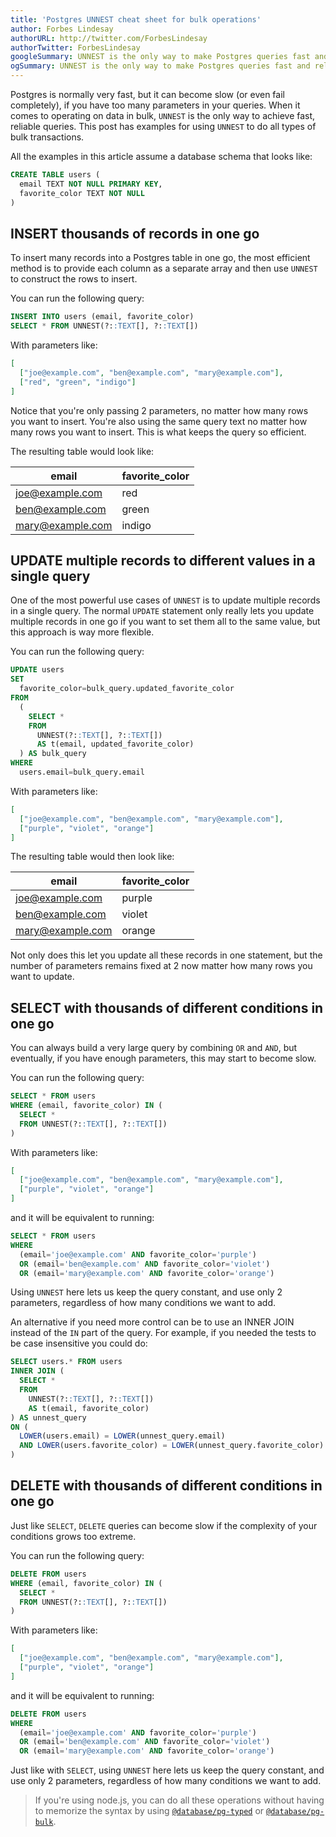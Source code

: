 ```yaml
---
title: 'Postgres UNNEST cheat sheet for bulk operations'
author: Forbes Lindesay
authorURL: http://twitter.com/ForbesLindesay
authorTwitter: ForbesLindesay
googleSummary: UNNEST is the only way to make Postgres queries fast and reliable, if you want to interact thousands of rows at a time.
ogSummary: UNNEST is the only way to make Postgres queries fast and reliable, if you want to interact thousands of rows at a time.
---
```


Postgres is normally very fast, but it can become slow (or even fail completely), if you have too many parameters in your queries. When it comes to operating on data in bulk, `UNNEST` is the only way to achieve fast, reliable queries. This post has examples for using `UNNEST` to do all types of bulk transactions.

<!--truncate-->

All the examples in this article assume a database schema that looks like:

```sql
CREATE TABLE users (
  email TEXT NOT NULL PRIMARY KEY,
  favorite_color TEXT NOT NULL
)
```

## INSERT thousands of records in one go

To insert many records into a Postgres table in one go, the most efficient method is to provide each column as a separate array and then use `UNNEST` to construct the rows to insert.

You can run the following query:

```sql
INSERT INTO users (email, favorite_color)
SELECT * FROM UNNEST(?::TEXT[], ?::TEXT[])
```

With parameters like:

```json
[
  ["joe@example.com", "ben@example.com", "mary@example.com"],
  ["red", "green", "indigo"]
]
```

Notice that you're only passing 2 parameters, no matter how many rows you want to insert. You're also using the same query text no matter how many rows you want to insert. This is what keeps the query so efficient.

The resulting table would look like:

| email            | favorite_color |
| ---------------- | -------------- |
| joe@example.com  | red            |
| ben@example.com  | green          |
| mary@example.com | indigo         |

## UPDATE multiple records to different values in a single query

One of the most powerful use cases of `UNNEST` is to update multiple records in a single query. The normal `UPDATE` statement only really lets you update multiple records in one go if you want to set them all to the same value, but this approach is way more flexible.

You can run the following query:

```sql
UPDATE users
SET
  favorite_color=bulk_query.updated_favorite_color
FROM
  (
    SELECT *
    FROM
      UNNEST(?::TEXT[], ?::TEXT[])
      AS t(email, updated_favorite_color)
  ) AS bulk_query
WHERE
  users.email=bulk_query.email
```

With parameters like:

```json
[
  ["joe@example.com", "ben@example.com", "mary@example.com"],
  ["purple", "violet", "orange"]
]
```

The resulting table would then look like:

| email            | favorite_color |
| ---------------- | -------------- |
| joe@example.com  | purple         |
| ben@example.com  | violet         |
| mary@example.com | orange         |

Not only does this let you update all these records in one statement, but the number of parameters remains fixed at 2 now matter how many rows you want to update.

## SELECT with thousands of different conditions in one go

You can always build a very large query by combining `OR` and `AND`, but eventually, if you have enough parameters, this may start to become slow.

You can run the following query:

```sql
SELECT * FROM users
WHERE (email, favorite_color) IN (
  SELECT *
  FROM UNNEST(?::TEXT[], ?::TEXT[])
)
```

With parameters like:

```json
[
  ["joe@example.com", "ben@example.com", "mary@example.com"],
  ["purple", "violet", "orange"]
]
```

and it will be equivalent to running:

```sql
SELECT * FROM users
WHERE
  (email='joe@example.com' AND favorite_color='purple')
  OR (email='ben@example.com' AND favorite_color='violet')
  OR (email='mary@example.com' AND favorite_color='orange')
```

Using `UNNEST` here lets us keep the query constant, and use only 2 parameters, regardless of how many conditions we want to add.

An alternative if you need more control can be to use an INNER JOIN instead of the `IN` part of the query. For example, if you needed the tests to be case insensitive you could do:

```sql
SELECT users.* FROM users
INNER JOIN (
  SELECT *
  FROM
    UNNEST(?::TEXT[], ?::TEXT[])
    AS t(email, favorite_color)
) AS unnest_query
ON (
  LOWER(users.email) = LOWER(unnest_query.email)
  AND LOWER(users.favorite_color) = LOWER(unnest_query.favorite_color)
)
```

## DELETE with thousands of different conditions in one go

Just like `SELECT`, `DELETE` queries can become slow if the complexity of your conditions grows too extreme.

You can run the following query:

```sql
DELETE FROM users
WHERE (email, favorite_color) IN (
  SELECT *
  FROM UNNEST(?::TEXT[], ?::TEXT[])
)
```

With parameters like:

```json
[
  ["joe@example.com", "ben@example.com", "mary@example.com"],
  ["purple", "violet", "orange"]
]
```

and it will be equivalent to running:

```sql
DELETE FROM users
WHERE
  (email='joe@example.com' AND favorite_color='purple')
  OR (email='ben@example.com' AND favorite_color='violet')
  OR (email='mary@example.com' AND favorite_color='orange')
```

Just like with `SELECT`, using `UNNEST` here lets us keep the query constant, and use only 2 parameters, regardless of how many conditions we want to add.

> If you're using node.js, you can do all these operations without having to memorize the syntax by using [`@database/pg-typed`](https://www.atdatabases.org/docs/pg-guide-typescript) or [`@database/pg-bulk`](https://www.atdatabases.org/docs/pg-bulk).
